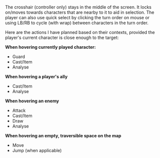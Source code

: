 The crosshair (controller only) stays in the middle of the screen. It locks on/moves towards characters that are nearby to it to aid in selection.
The player can also use quick select by clicking the turn order on mouse or using LB/RB to cycle (with wrap) between characters in the turn order.

Here are the actions I have planned based on their contexts, provided the player's current character is close enough to the target:

__When hovering currently played character:__
- Guard
- Cast/Item
- Analyse

__When hovering a player's ally__
- Cast/Item
- Analyse

__When hovering an enemy__
- Attack
- Cast/Item
- Draw
- Analyse

__When hovering an empty, traversible space on the map__
- Move
- Jump (when applicable)